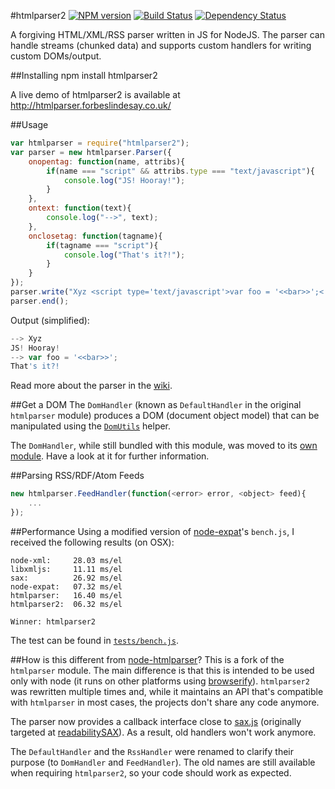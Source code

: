 #htmlparser2 [![NPM version](https://badge.fury.io/js/htmlparser2.png)](https://npmjs.org/package/htmlparser2) [![Build Status](https://secure.travis-ci.org/fb55/htmlparser2.png)](http://travis-ci.org/fb55/htmlparser2) [![Dependency Status](https://david-dm.org/fb55/htmlparser2.png)](https://david-dm.org/fb55/htmlparser2)

A forgiving HTML/XML/RSS parser written in JS for NodeJS. The parser can handle streams (chunked data) and supports custom handlers for writing custom DOMs/output.

##Installing
	npm install htmlparser2
	
A live demo of htmlparser2 is available at http://htmlparser.forbeslindesay.co.uk/

##Usage

```javascript
var htmlparser = require("htmlparser2");
var parser = new htmlparser.Parser({
	onopentag: function(name, attribs){
		if(name === "script" && attribs.type === "text/javascript"){
			console.log("JS! Hooray!");
		}
	},
	ontext: function(text){
		console.log("-->", text);
	},
	onclosetag: function(tagname){
		if(tagname === "script"){
			console.log("That's it?!");
		}
	}
});
parser.write("Xyz <script type='text/javascript'>var foo = '<<bar>>';< /  script>");
parser.end();
```

Output (simplified):

```javascript
--> Xyz 
JS! Hooray!
--> var foo = '<<bar>>';
That's it?!
```

Read more about the parser in the [wiki](https://github.com/fb55/htmlparser2/wiki/Parser-options).

##Get a DOM
The `DomHandler` (known as `DefaultHandler` in the original `htmlparser` module) produces a DOM (document object model) that can be manipulated using the [`DomUtils`](https://github.com/fb55/DomUtils) helper.

The `DomHandler`, while still bundled with this module, was moved to its [own module](https://github.com/fb55/domhandler). Have a look at it for further information.

##Parsing RSS/RDF/Atom Feeds

```javascript
new htmlparser.FeedHandler(function(<error> error, <object> feed){
    ...
});
```

##Performance
Using a modified version of [node-expat](https://github.com/astro/node-expat)'s `bench.js`, I received the following results (on OSX):

```
node-xml:     28.03 ms/el
libxmljs:     11.11 ms/el
sax:          26.92 ms/el
node-expat:   07.32 ms/el
htmlparser:   16.40 ms/el
htmlparser2:  06.32 ms/el

Winner: htmlparser2
```

The test can be found in [`tests/bench.js`](tests/bench.js).

##How is this different from [node-htmlparser](https://github.com/tautologistics/node-htmlparser)?
This is a fork of the `htmlparser` module. The main difference is that this is intended to be used only with node (it runs on other platforms using [browserify](https://github.com/substack/node-browserify)). `htmlparser2` was rewritten multiple times and, while it maintains an API that's compatible with `htmlparser` in most cases, the projects don't share any code anymore.

The parser now provides a callback interface close to [sax.js](https://github.com/isaacs/sax-js) (originally targeted at [readabilitySAX](https://github.com/fb55/readabilitysax)). As a result, old handlers won't work anymore.

The `DefaultHandler` and the `RssHandler` were renamed to clarify their purpose (to `DomHandler` and `FeedHandler`). The old names are still available when requiring `htmlparser2`, so your code should work as expected.
